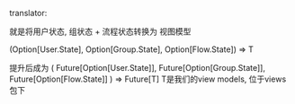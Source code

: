 translator: 

就是将用户状态, 组状态 + 流程状态转换为 视图模型

(Option[User.State], Option[Group.State], Option[Flow.State]) => T

提升后成为
(
Future[Option[User.State]], 
Future[Option[Group.State]], 
Future[Option[Flow.State]]
) => Future[T]     T是我们的view models, 位于views包下


